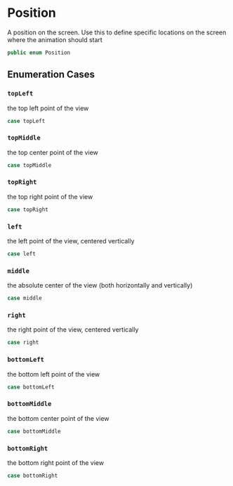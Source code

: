 # Position

A position on the screen. Use this to define specific locations on the screen where the animation should start

``` swift
public enum Position 
```

## Enumeration Cases

### `topLeft`

the top left point of the view

``` swift
case topLeft
```

### `topMiddle`

the top center point of the view

``` swift
case topMiddle
```

### `topRight`

the top right point of the view

``` swift
case topRight
```

### `left`

the left point of the view, centered vertically

``` swift
case left
```

### `middle`

the absolute center of the view (both horizontally and vertically)

``` swift
case middle
```

### `right`

the right point of the view, centered vertically

``` swift
case right
```

### `bottomLeft`

the bottom left point of the view

``` swift
case bottomLeft
```

### `bottomMiddle`

the bottom center point of the view

``` swift
case bottomMiddle
```

### `bottomRight`

the bottom right point of the view

``` swift
case bottomRight
```
